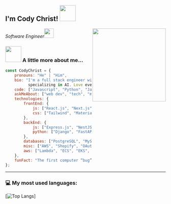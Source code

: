 <h2>I'm Cody Christ! <img src="https://media.giphy.com/media/12oufCB0MyZ1Go/giphy.gif" width="50"></h2>
<img align='right' src="https://media.giphy.com/media/M9gbBd9nbDrOTu1Mqx/giphy.gif" width="230">
<p><em>Software Engineer<img src="https://media.giphy.com/media/WUlplcMpOCEmTGBtBW/giphy.gif" width="30"> 
</em></p>

### <img src="https://media.giphy.com/media/VgCDAzcKvsR6OM0uWg/giphy.gif" width="50"> A little more about me...  

```javascript
const CodyChrist = {
    pronouns: "He" | "Him",
    bio: "I'm a full stack engineer with 11 years of experience,
          specializing in AI. Love every minute of problem solving and coding.",
    code: ["Javascript", "Python", "Java", "C#"],
    askMeAbout: ["web dev", "tech", "machine learning", "full-stack"],
    technologies: {
        frontEnd: {
            js: ["React.js", "Next.js"],
            css: ["Tailwind", "MaterialUI", "Bootstrap", "SCSS"]
        },
        backEnd: {
            js: ["Express.js", "NestJS"],
            python: ["Django", "FastAPI", "Flask"]
        },
        databases: ["PostgreSQL", "MySQL", "MongoDB", "DynamoDB"],
        misc: ["AWS", "Shopify", "OAuth", "GraphQL"],
        aws: ["Lambda", "ECS", "EKS", "Kinesis", "Cognito"]
    },
    funFact: "The first computer “bug” was an actual real-life bug"
};
```

---


### 💻 My most used languages:
[![Top Langs](https://github-readme-stats.vercel.app/api/top-langs/?username=super999christ&layout=compact&text_color=daf7dc&bg_color=151515)]
